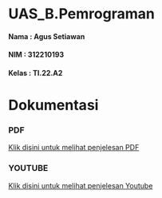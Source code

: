 # UAS_B.Pemrograman 
#### Nama : Agus Setiawan
#### NIM : 312210193
#### Kelas : TI.22.A2
# Dokumentasi
### PDF
[Klik disini untuk melihat penjelesan PDF](https://drive.google.com/file/d/1XoeBQ82JA-1qf5GXzDUFEgBUdksTHOr8/view?usp=drivesdk)
### YOUTUBE
[Klik disini untuk melihat penjelesan Youtube](https://youtu.be/1xlOCFAIFwc)
